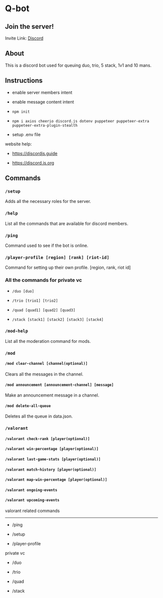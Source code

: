 # Q-bot

## Join the server!

Invite Link: [Discord](https://discord.com/invite/cQBxJNeD3F)

## About

This is a discord bot used for queuing duo, trio, 5 stack, 1v1 and 10 mans.

## Instructions

- enable server members intent

- enable message content intent

- `npm init`

- `npm i axios cheerio discord.js dotenv puppeteer puppeteer-extra puppeteer-extra-plugin-stealth`

- setup .env file

website help:

- https://discordjs.guide

- https://discord.js.org

## Commands

### `/setup`

Adds all the necessary roles for the server.

### `/help`

List all the commands that are available for discord members.

### `/ping`

Command used to see if the bot is online.

### `/player-profile [region] [rank] [riot-id]`

Command for setting up their own profile. [region, rank, riot id]

### All the commands for private vc

- `/duo [duo]`

- `/trio [trio1] [trio2]`

- `/quad [quad1] [quad2] [quad3]`

- `/stack [stack1] [stack2] [stack3] [stack4] `

### `/mod-help`

List all the moderation command for mods.

### `/mod`

#### `/mod clear-channel [channel(optional)]`

Clears all the messages in the channel.

#### `/mod announcement [announcement-channel] [message]`

Make an announcement message in a channel.

#### `/mod delete-all-queue`

Deletes all the queue in data.json.

### `/valorant`

#### `/valorant check-rank [player(optional)]`

#### `/valorant win-percentage [player(optional)]`

#### `/valorant last-game-stats [player(optional)]`

#### `/valorant match-history [player(optional)]`

#### `/valorant map-win-percentage [player(optional)]`

#### `/valorant ongoing-events`

#### `/valorant upcoming-events`

valorant related commands

---

- /ping

- /setup

- /player-profile

private vc

- /duo

- /trio

- /quad

- /stack

